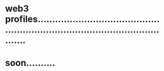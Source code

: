 # web3 profiles......................................................................................................
# soon..........
